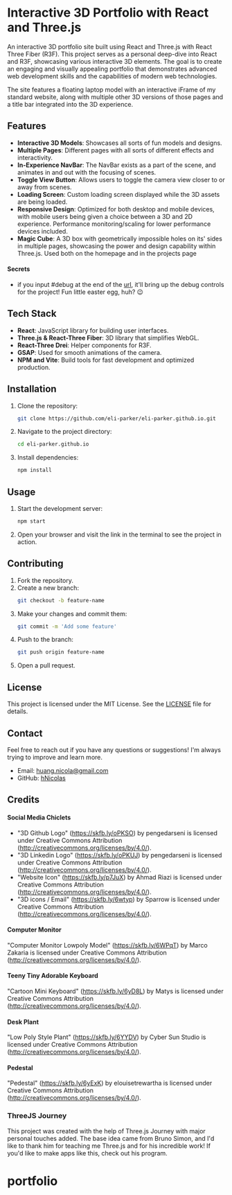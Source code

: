 # Interactive 3D Portfolio with React and Three.js

An interactive 3D portfolio site built using React and Three.js with React Three Fiber (R3F). This project serves as a personal deep-dive into React and R3F, showcasing various interactive 3D elements. The goal is to create an engaging and visually appealing portfolio that demonstrates advanced web development skills and the capabilities of modern web technologies.

The site features a floating laptop model with an interactive iFrame of my standard website, along with multiple other 3D versions of those pages and a title bar integrated into the 3D experience.

## Features

- **Interactive 3D Models**: Showcases all sorts of fun models and designs.
- **Multiple Pages**: Different pages with all sorts of different effects and interactivity.
- **In-Experience NavBar**: The NavBar exists as a part of the scene, and animates in and out with the focusing of scenes.
- **Toggle View Button**: Allows users to toggle the camera view closer to or away from scenes.
- **Loading Screen**: Custom loading screen displayed while the 3D assets are being loaded.
- **Responsive Design**: Optimized for both desktop and mobile devices, with mobile users being given a choice between a 3D and 2D experience. Performance monitoring/scaling for lower performance devices included.
- **Magic Cube**: A 3D box with geometrically impossible holes on its' sides in multiple pages, showcasing the power and design capability within Three.js. Used both on the homepage and in the projects page

#### Secrets
- if you input #debug at the end of the [url](https://nicolas-huang.netlify.app/#debug), it'll bring up the debug controls for the project! Fun little easter egg, huh? 😉

## Tech Stack

- **React**: JavaScript library for building user interfaces.
- **Three.js & React-Three Fiber**: 3D library that simplifies WebGL.
- **React-Three Drei**: Helper components for R3F.
- **GSAP**: Used for smooth animations of the camera.
- **NPM and Vite**: Build tools for fast development and optimized production.

## Installation

1. Clone the repository:
    ```bash
    git clone https://github.com/eli-parker/eli-parker.github.io.git
    ```
2. Navigate to the project directory:
    ```bash
    cd eli-parker.github.io
    ```
3. Install dependencies:
    ```bash
    npm install
    ```

## Usage

1. Start the development server:
    ```bash
    npm start
    ```
2. Open your browser and visit the link in the terminal to see the project in action.

## Contributing

1. Fork the repository.
2. Create a new branch:
    ```bash
    git checkout -b feature-name
    ```
3. Make your changes and commit them:
    ```bash
    git commit -m 'Add some feature'
    ```
4. Push to the branch:
    ```bash
    git push origin feature-name
    ```
5. Open a pull request.

## License

This project is licensed under the MIT License. See the [LICENSE](LICENSE) file for details.

## Contact

Feel free to reach out if you have any questions or suggestions! I'm always trying to improve and learn more.

- Email: [huang.nicola@gmail.com](mailto:huang.nicola@gmail.comm)
- GitHub: [hNicolas](https://github.com/hNnicolas)

## Credits

#### Social Media Chiclets

- "3D Github Logo" (https://skfb.ly/oPKSO) by pengedarseni is licensed under Creative Commons Attribution (http://creativecommons.org/licenses/by/4.0/).
- "3D Linkedin Logo" (https://skfb.ly/oPKUJ) by pengedarseni is licensed under Creative Commons Attribution (http://creativecommons.org/licenses/by/4.0/).
- "Website Icon" (https://skfb.ly/p7JuX) by Ahmad Riazi is licensed under Creative Commons Attribution (http://creativecommons.org/licenses/by/4.0/).
- "3D icons / Email" (https://skfb.ly/6wtyp) by Sparrow is licensed under Creative Commons Attribution (http://creativecommons.org/licenses/by/4.0/).

#### Computer Monitor

"Computer Monitor Lowpoly Model" (https://skfb.ly/6WPqT) by Marco Zakaria is licensed under Creative Commons Attribution (http://creativecommons.org/licenses/by/4.0/).

#### Teeny Tiny Adorable Keyboard

"Cartoon Mini Keyboard" (https://skfb.ly/6yD8L) by Matys is licensed under Creative Commons Attribution (http://creativecommons.org/licenses/by/4.0/).

#### Desk Plant

"Low Poly Style Plant" (https://skfb.ly/6YYDV) by Cyber Sun Studio is licensed under Creative Commons Attribution (http://creativecommons.org/licenses/by/4.0/).

#### Pedestal

"Pedestal" (https://skfb.ly/6yExK) by elouisetrewartha is licensed under Creative Commons Attribution (http://creativecommons.org/licenses/by/4.0/).

### ThreeJS Journey

This project was created with the help of Three.js Journey with major personal touches added. The base idea came from Bruno Simon, and I'd like to thank him for teaching me Three.js and for his incredible work! If you'd like to make apps like this, check out his program.
# portfolio
